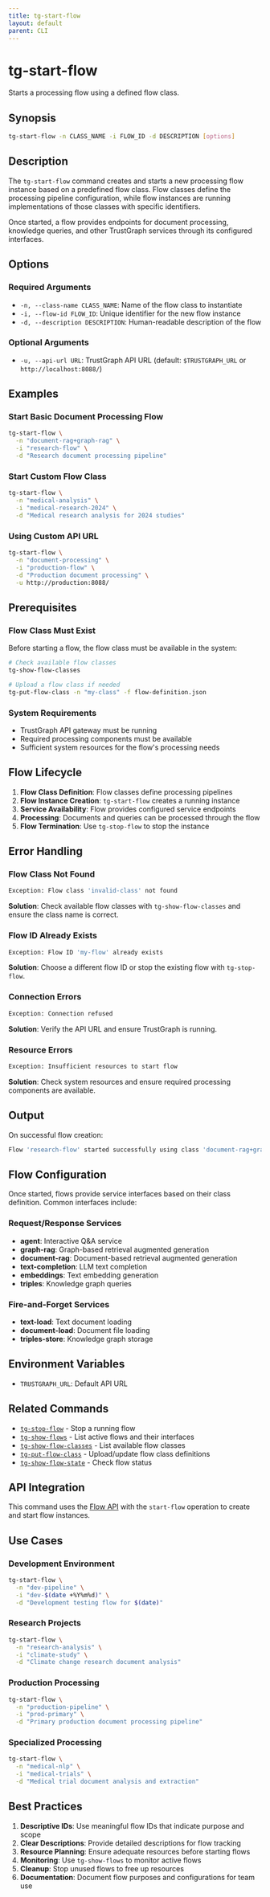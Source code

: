 ```yaml
---
title: tg-start-flow
layout: default
parent: CLI
---
```


# tg-start-flow

Starts a processing flow using a defined flow class.

## Synopsis

```bash
tg-start-flow -n CLASS_NAME -i FLOW_ID -d DESCRIPTION [options]
```

## Description

The `tg-start-flow` command creates and starts a new processing flow instance based on a predefined flow class. Flow classes define the processing pipeline configuration, while flow instances are running implementations of those classes with specific identifiers.

Once started, a flow provides endpoints for document processing, knowledge queries, and other TrustGraph services through its configured interfaces.

## Options

### Required Arguments

- `-n, --class-name CLASS_NAME`: Name of the flow class to instantiate
- `-i, --flow-id FLOW_ID`: Unique identifier for the new flow instance
- `-d, --description DESCRIPTION`: Human-readable description of the flow

### Optional Arguments

- `-u, --api-url URL`: TrustGraph API URL (default: `$TRUSTGRAPH_URL` or `http://localhost:8088/`)

## Examples

### Start Basic Document Processing Flow
```bash
tg-start-flow \
  -n "document-rag+graph-rag" \
  -i "research-flow" \
  -d "Research document processing pipeline"
```

### Start Custom Flow Class
```bash
tg-start-flow \
  -n "medical-analysis" \
  -i "medical-research-2024" \
  -d "Medical research analysis for 2024 studies"
```

### Using Custom API URL
```bash
tg-start-flow \
  -n "document-processing" \
  -i "production-flow" \
  -d "Production document processing" \
  -u http://production:8088/
```

## Prerequisites

### Flow Class Must Exist
Before starting a flow, the flow class must be available in the system:

```bash
# Check available flow classes
tg-show-flow-classes

# Upload a flow class if needed
tg-put-flow-class -n "my-class" -f flow-definition.json
```

### System Requirements
- TrustGraph API gateway must be running
- Required processing components must be available
- Sufficient system resources for the flow's processing needs

## Flow Lifecycle

1. **Flow Class Definition**: Flow classes define processing pipelines
2. **Flow Instance Creation**: `tg-start-flow` creates a running instance
3. **Service Availability**: Flow provides configured service endpoints
4. **Processing**: Documents and queries can be processed through the flow
5. **Flow Termination**: Use `tg-stop-flow` to stop the instance

## Error Handling

### Flow Class Not Found
```bash
Exception: Flow class 'invalid-class' not found
```
**Solution**: Check available flow classes with `tg-show-flow-classes` and ensure the class name is correct.

### Flow ID Already Exists
```bash
Exception: Flow ID 'my-flow' already exists
```
**Solution**: Choose a different flow ID or stop the existing flow with `tg-stop-flow`.

### Connection Errors
```bash
Exception: Connection refused
```
**Solution**: Verify the API URL and ensure TrustGraph is running.

### Resource Errors
```bash
Exception: Insufficient resources to start flow
```
**Solution**: Check system resources and ensure required processing components are available.

## Output

On successful flow creation:
```bash
Flow 'research-flow' started successfully using class 'document-rag+graph-rag'
```

## Flow Configuration

Once started, flows provide service interfaces based on their class definition. Common interfaces include:

### Request/Response Services
- **agent**: Interactive Q&A service
- **graph-rag**: Graph-based retrieval augmented generation
- **document-rag**: Document-based retrieval augmented generation
- **text-completion**: LLM text completion
- **embeddings**: Text embedding generation
- **triples**: Knowledge graph queries

### Fire-and-Forget Services
- **text-load**: Text document loading
- **document-load**: Document file loading
- **triples-store**: Knowledge graph storage

## Environment Variables

- `TRUSTGRAPH_URL`: Default API URL

## Related Commands

- [`tg-stop-flow`](tg-stop-flow.md) - Stop a running flow
- [`tg-show-flows`](tg-show-flows.md) - List active flows and their interfaces
- [`tg-show-flow-classes`](tg-show-flow-classes.md) - List available flow classes
- [`tg-put-flow-class`](tg-put-flow-class.md) - Upload/update flow class definitions
- [`tg-show-flow-state`](tg-show-flow-state.md) - Check flow status

## API Integration

This command uses the [Flow API](../apis/api-flow.md) with the `start-flow` operation to create and start flow instances.

## Use Cases

### Development Environment
```bash
tg-start-flow \
  -n "dev-pipeline" \
  -i "dev-$(date +%Y%m%d)" \
  -d "Development testing flow for $(date)"
```

### Research Projects
```bash
tg-start-flow \
  -n "research-analysis" \
  -i "climate-study" \
  -d "Climate change research document analysis"
```

### Production Processing
```bash
tg-start-flow \
  -n "production-pipeline" \
  -i "prod-primary" \
  -d "Primary production document processing pipeline"
```

### Specialized Processing
```bash
tg-start-flow \
  -n "medical-nlp" \
  -i "medical-trials" \
  -d "Medical trial document analysis and extraction"
```

## Best Practices

1. **Descriptive IDs**: Use meaningful flow IDs that indicate purpose and scope
2. **Clear Descriptions**: Provide detailed descriptions for flow tracking
3. **Resource Planning**: Ensure adequate resources before starting flows
4. **Monitoring**: Use `tg-show-flows` to monitor active flows
5. **Cleanup**: Stop unused flows to free up resources
6. **Documentation**: Document flow purposes and configurations for team use
